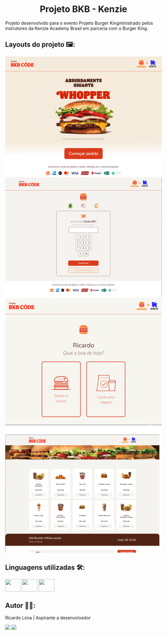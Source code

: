<h1 align="center">Projeto BKB - Kenzie</h1>

Projeto desenvolvido para o evento Projeto Burger Kingministrado pelos instrutores da Kenzie Academy Brasil em parceria com o Burger King.

## Layouts do projeto 🖼️:

![](./imgs/layout-home.png)
![](./imgs/layout-pedido.png)
![](./imgs/layout-retirar-viagem.png)
![](./imgs/layout-totem-finaliza%C3%A7%C3%A3o.png)

## Linguagens utilizadas 🛠️:

<div>
    <img height="40" width="50" src="https://cdn.jsdelivr.net/gh/devicons/devicon/icons/css3/css3-original.svg" />
    <img height="40" width="50" src="https://cdn.jsdelivr.net/gh/devicons/devicon/icons/html5/html5-original.svg" />
    <img height="40" width="50" src="https://cdn.jsdelivr.net/gh/devicons/devicon/icons/javascript/javascript-original.svg" />       
</div>

## Autor 👨‍🎨:
Ricardo Lima | Aspirante a desenvolvedor
<div>
    <a href="mailto:sricardolimaa@gmail.com" target="_blank"><img src="https://img.shields.io/badge/Gmail-D14836?style=for-the-badge&logo=gmail&logoColor=white"target="_blank"></a> 
    <a href="https://www.linkedin.com/in/slimarc/" target="_blank"><img src="https://img.shields.io/badge/LinkedIn-0077B5?style=for-the-badge&logo=linkedin&logoColor=white" target="_blank"></a> 
</div>

